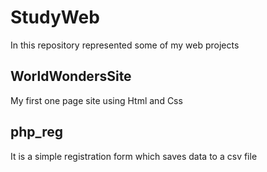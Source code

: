 # StudyWeb

In this repository represented some of my web projects

## WorldWondersSite

My first one page site using Html and Css

## php_reg 

It is a simple registration form which saves data to a csv file
